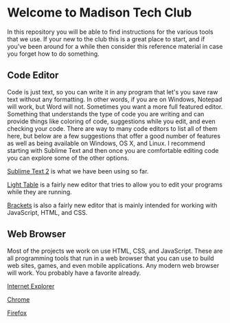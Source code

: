 Welcome to Madison Tech Club
============================

In this repository you will be able to find instructions for the various tools that we use. If your new to the
club this is a great place to start, and if you've been around for a while then consider this reference material in
case you forget how to do something.

Code Editor
-----------

Code is just text, so you can write it in any program that let's you save raw text without any formatting. In other
words, if you are on Windows, Notepad will work, but Word will not. Sometimes you want a more full featured editor.
Something that understands the type of code you are writing and can provide things like coloring of code, suggestions
while you edit, and even checking your code. There are way to many code editors to list all of them here, but below
are a few suggestions that offer a good number of features as well as being available on Windows, OS X, and Linux. I
recommend starting with Sublime Text and then once you are comfortable editing code you can explore some of the other
options.

[Sublime Text 2](http://www.sublimetext.com/2) is what we have been using so far.

[Light Table](http://www.lighttable.com/) is a fairly new editor that tries to allow you to edit your programs
while they are running.

[Brackets](http://download.brackets.io/) is also a fairly new editor that is mainly intended for working with
JavaScript, HTML, and CSS.


Web Browser
-----------

Most of the projects we work on use HTML, CSS, and JavaScript. These are all programming tools that run in a web
browser that you can use to build web sites, games, and even mobile applications. Any modern web browser will work.
You probably have a favorite already.

[Internet Explorer](http://windows.microsoft.com/en-us/internet-explorer/download-ie)

[Chrome](https://www.google.com/intl/en/chrome/browser/)

[Firefox](http://www.mozilla.org/en-US/firefox/new/)
